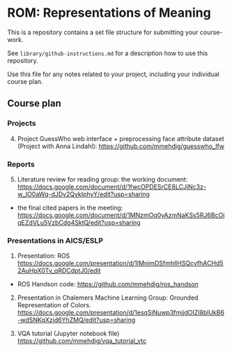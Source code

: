 # ROM: Representations of Meaning

This is a repository contains a set file structure for submitting your course-work.

See `library/github-instructions.md` for a description how to use this repository.

Use this file for any notes related to your project, including your individual course plan.


## Course plan

### Projects

4. Project GuessWho web interface + preprocessing face attribute dataset (Project with Anna Lindahl):
https://github.com/mmehdig/guesswho_lfw

### Reports
5. Literature review for reading group:
the working document:
https://docs.google.com/document/d/1fwcOPDESrCE8LCJjNc3z-w_IO0aWq-dJDv2QvkIphyY/edit?usp=sharing

- the final cited papers in the meeting:
https://docs.google.com/document/d/1MNzmOq0yAzmNaKSs5RJ6BcOiqEZdVLu5VzbCdg4SktQ/edit?usp=sharing

### Presentations in AICS/ESLP
1. Presentation: ROS
https://docs.google.com/presentation/d/1IMnimDSfmhllHSQcyfhACHd52AuHpX0Tv_qRDCdptJ0/edit

- ROS Handson code:
https://github.com/mmehdig/ros_handson

2. Presentation in Chalemers Machine Learning Group: Grounded Representation of Colors.
https://docs.google.com/presentation/d/1esqSjNuwp3fmjjdOIZl8blUkB6-wdSNKqXzjd6YhZMQ/edit?usp=sharing

3. VQA tutorial (Jupyter notebook file)
https://github.com/mmehdig/vqa_tutorial_vtc
